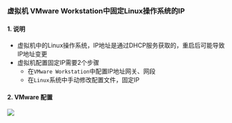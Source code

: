 ### 虚拟机 VMware Workstation中固定Linux操作系统的IP

#### 1. 说明
* 虚拟机中的Linux操作系统，IP地址是通过DHCP服务获取的，重启后可能导致IP地址变更
* 虚拟机配置固定IP需要2个步骤
  * 在`VMware Workstation`中配置IP地址网关、网段
  * 在`Linux`系统中手动修改配置文件，固定IP

#### 2. VMware 配置
![](https://fgq233.github.io/imgs/linux/linux05.png)